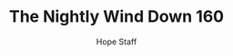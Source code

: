 ---
image: /assets/img/nwd/160_nwd_jeremiah_29_11_gnt.png
title: The Nightly Wind Down 160
number: 160
categories:
  - The Nightly Wind Down
author: Hope Staff
notes: The Nightly Wind Down 160
embed: >-
  EMBED_GOES_HERE
transcript: >-
  SOME LINES OF TEXT START HERE
---
